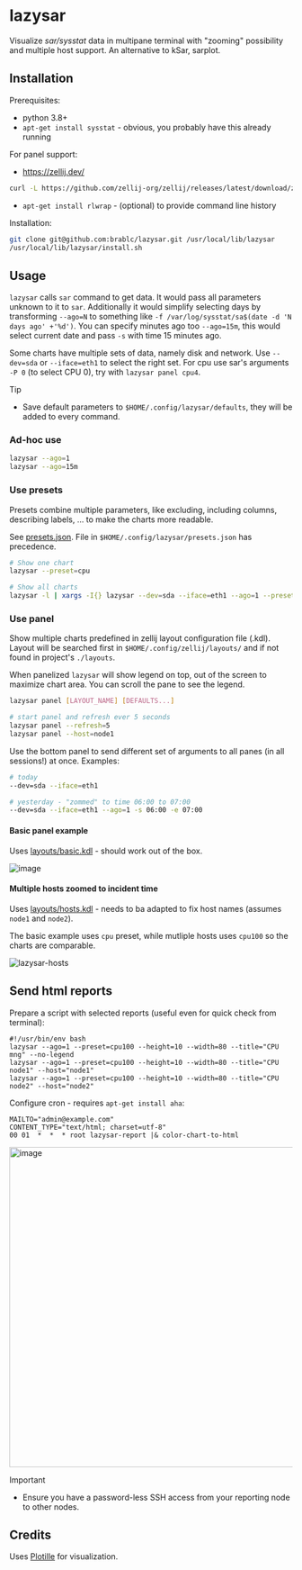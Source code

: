 # lazysar

Visualize _sar/sysstat_ data in multipane terminal with "zooming" possibility and multiple host support. An alternative to kSar, sarplot.

## Installation

Prerequisites:

- python 3.8+
- `apt-get install sysstat` - obvious, you probably have this already running

For panel support:

- <https://zellij.dev/>

```sh
curl -L https://github.com/zellij-org/zellij/releases/latest/download/zellij-x86_64-unknown-linux-musl.tar.gz | tar xvz --no-same-owner && mv -v zellij /usr/local/bin
```

- `apt-get install rlwrap` - (optional) to provide command line history

Installation:

```sh
git clone git@github.com:brablc/lazysar.git /usr/local/lib/lazysar
/usr/local/lib/lazysar/install.sh
```

## Usage

`lazysar` calls `sar` command to get data. It would pass all parameters unknown to it to `sar`. Additionally it would simplify selecting days by transforming `--ago=N` to something like `-f /var/log/sysstat/sa$(date -d 'N days ago' +'%d')`. You can specify minutes ago too `--ago=15m`, this would select current date and pass `-s` with time 15 minutes ago.

Some charts have multiple sets of data, namely disk and network. Use `--dev=sda` or `--iface=eth1` to select the right set. For cpu use sar's arguments `-P 0` (to select CPU 0), try with `lazysar panel cpu4`.

> [!TIP]
>
> - Save default parameters to `$HOME/.config/lazysar/defaults`, they will be added to every command.

### Ad-hoc use

```sh
lazysar --ago=1
lazysar --ago=15m
```

### Use presets

Presets combine multiple parameters, like excluding, including columns, describing labels, ... to make the charts more readable.

See [presets.json](./presets.json). File in `$HOME/.config/lazysar/presets.json` has precedence.

```sh
# Show one chart
lazysar --preset=cpu

# Show all charts
lazysar -l | xargs -I{} lazysar --dev=sda --iface=eth1 --ago=1 --preset={} --height=30
```

### Use panel

Show multiple charts predefined in zellij layout configuration file (.kdl). Layout will be searched first in `$HOME/.config/zellij/layouts/` and if not found in project's `./layouts`.

When panelized `lazysar` will show legend on top, out of the screen to maximize chart area. You can scroll the pane to see the legend.

```sh
lazysar panel [LAYOUT_NAME] [DEFAULTS...]

# start panel and refresh ever 5 seconds
lazysar panel --refresh=5
lazysar panel --host=node1
```

Use the bottom panel to send different set of arguments to all panes (in all sessions!) at once. Examples:

```bash
# today
--dev=sda --iface=eth1

# yesterday - "zommed" to time 06:00 to 07:00
--dev=sda --iface=eth1 --ago=1 -s 06:00 -e 07:00
```

#### Basic panel example

Uses [layouts/basic.kdl](./layouts/basic.kdl) - should work out of the box.

![image](https://github.com/brablc/lazysar/assets/841734/fa61124b-371d-4da6-863c-127cd22fff4b)

#### Multiple hosts zoomed to incident time

Uses [layouts/hosts.kdl](./layouts/hosts.kdl) - needs to ba adapted to fix host names (assumes `node1` and `node2`).

The basic example uses `cpu` preset, while mutliple hosts uses `cpu100` so the charts are comparable.

![lazysar-hosts](https://github.com/brablc/lazysar/assets/841734/e349f0fc-36a2-459c-a091-4b8658b5859b)

## Send html reports

Prepare a script with selected reports (useful even for quick check from terminal):

```lazysar-report
#!/usr/bin/env bash
lazysar --ago=1 --preset=cpu100 --height=10 --width=80 --title="CPU mng" --no-legend
lazysar --ago=1 --preset=cpu100 --height=10 --width=80 --title="CPU node1" --host="node1"
lazysar --ago=1 --preset=cpu100 --height=10 --width=80 --title="CPU node2" --host="node2"
```

Configure cron - requires `apt-get install aha`:

```lazysar-cron
MAILTO="admin@example.com"
CONTENT_TYPE="text/html; charset=utf-8"
00 01  *  *  * root lazysar-report |& color-chart-to-html
```

<img width="569" alt="image" src="https://github.com/user-attachments/assets/c764ef6e-b1c1-4071-9789-e5c8a6e99b9f">

> [!IMPORTANT]
>
> - Ensure you have a password-less SSH access from your reporting node to other nodes.

## Credits

Uses [Plotille](https://github.com/tammoippen/plotille) for visualization.
